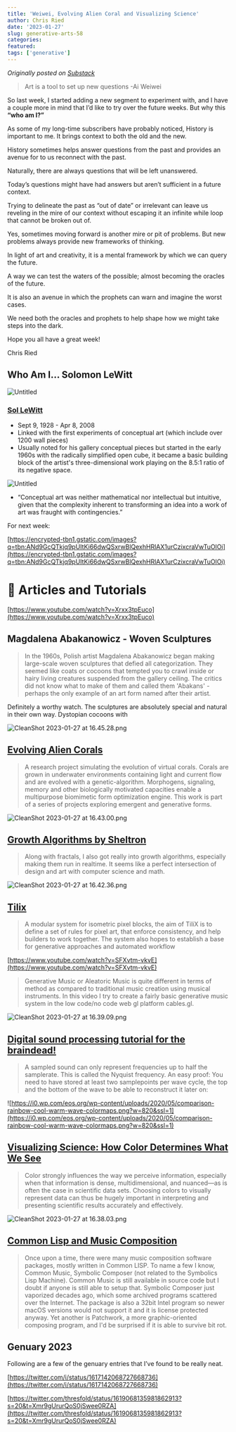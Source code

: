 ```yaml
---
title: 'Weiwei, Evolving Alien Coral and Visualizing Science'
author: Chris Ried
date: '2023-01-27'
slug: generative-arts-58
categories: 
featured: 
tags: ['generative']
---
```


_Originally posted on [Substack](https://generative.substack.com/p/weiwei-evolving-alien-coral-and-visualizing)_


> Art is a tool to set up new questions -Ai Weiwei
 

So last week, I started adding a new segment to experiment with, and I have a couple more in mind that I’d like to try over the future weeks. But why this **“who am I?”**

As some of my long-time subscribers have probably noticed, History is important to me. It brings context to both the old and the new. 

History sometimes helps answer questions from the past and provides an avenue for to us reconnect with the past. 

Naturally, there are always questions that will be left unanswered.

Today’s questions might have had answers but aren’t sufficient in a future context. 

Trying to delineate the past as “out of date” or irrelevant can leave us reveling in the mire of our context without escaping it an infinite while loop that cannot be broken out of.  

Yes, sometimes moving forward is another mire or pit of problems. But new problems always provide new frameworks of thinking. 

In light of art and creativity, it is a mental framework by which we can query the future.

A way we can test the waters of the possible; almost becoming the oracles of the future. 

It is also an avenue in which the prophets can warn and imagine the worst cases. 

We need both the oracles and prophets to help shape how we might take steps into the dark. 

Hope you all have a great week! 

Chris Ried

## Who Am I… Solomon LeWitt

![Untitled](Newsletter%200955ae0a0c114ba99e39b57a0aede9fa/Archive%20aef81b611bfe4a39acfd9600aee00382/#057%20-%20Creative%20Coding%20Generative%20Arts%20Weekly%20307f8d1257a94603ab8bbd15c4dae974/Untitled.png)

### [Sol LeWitt](https://www.notion.so/058-Creative-Coding-Generative-Arts-Weekly-4259ff9dc4774ab68cc52a7c157070a8?pvs=21)

- Sept 9, 1928 - Apr 8, 2008
- Linked with the first experiments of conceptual art (which include over 1200 wall pieces)
- Usually noted for his gallery conceptual pieces but started in the early 1960s with the radically simplified open cube, it became a basic building block of the artist's three-dimensional work playing on the 8.5:1 ratio of its negative space.

![Untitled](#058%20-%20Creative%20Coding%20Generative%20Arts%20Weekly%204259ff9dc4774ab68cc52a7c157070a8/Untitled.png)

- “Conceptual art was neither mathematical nor intellectual but intuitive, given that the complexity inherent to transforming an idea into a work of art was fraught with contingencies.”

For next week: 

[https://encrypted-tbn1.gstatic.com/images?q=tbn:ANd9GcQTkjq9pUItKi66dwQSxrwBlQexhHRlAX1urCzixcraVwTuOlOi](https://encrypted-tbn1.gstatic.com/images?q=tbn:ANd9GcQTkjq9pUItKi66dwQSxrwBlQexhHRlAX1urCzixcraVwTuOlOi)

# 🔖 Articles and Tutorials

[https://www.youtube.com/watch?v=Xrxx3tpEuco](https://www.youtube.com/watch?v=Xrxx3tpEuco)

## Magdalena Abakanowicz - Woven Sculptures

> In the 1960s, Polish artist Magdalena Abakanowicz began making large-scale woven sculptures that defied all categorization. They seemed like coats or cocoons that tempted you to crawl inside or hairy living creatures suspended from the gallery ceiling. The critics did not know what to make of them and called them 'Abakans' - perhaps the only example of an art form named after their artist.
> 

Definitely a worthy watch. The sculptures are absolutely special and natural in their own way. Dystopian cocoons with 

![CleanShot 2023-01-27 at 16.45.28.png](#058%20-%20Creative%20Coding%20Generative%20Arts%20Weekly%204259ff9dc4774ab68cc52a7c157070a8/CleanShot_2023-01-27_at_16.45.28.png)

## [Evolving Alien Corals](https://www.joelsimon.net/corals.html)

> A research project simulating the evolution of virtual corals. Corals are grown in underwater environments containing light and current flow and are evolved with a genetic-algorithm. Morphogens, signaling, memory and other biologically motivated capacities enable a multipurpose biomimetic form optimization engine. This work is part of a series of projects exploring emergent and generative forms.
> 

![CleanShot 2023-01-27 at 16.43.00.png](#058%20-%20Creative%20Coding%20Generative%20Arts%20Weekly%204259ff9dc4774ab68cc52a7c157070a8/CleanShot_2023-01-27_at_16.43.00.png)

## [Growth Algorithms by Sheltron](https://nshelton.github.io/home/growth/)

> Along with fractals, I also got really into growth algorithms, especially making them run in realtime. It seems like a perfect intersection of design and art with computer science and math.
> 

![CleanShot 2023-01-27 at 16.42.36.png](#058%20-%20Creative%20Coding%20Generative%20Arts%20Weekly%204259ff9dc4774ab68cc52a7c157070a8/CleanShot_2023-01-27_at_16.42.36.png)

## [Tilix](https://c6y.github.io/tilix-reference/)

> A modular system for isometric pixel blocks, the aim of TiliX is to define a set of rules for pixel art, that enforce consistency, and help builders to work together. The system also hopes to establish a base for generative approaches and automated workflow
> 

[https://www.youtube.com/watch?v=SFXvtm-vkvE](https://www.youtube.com/watch?v=SFXvtm-vkvE)

> Generative Music or Aleatoric Music is quite different in terms of method as compared to traditional music creation using musical instruments. In this video I try to create a fairly basic generative music system in the low code/no code web gl platform cables.gl.
> 

![CleanShot 2023-01-27 at 16.39.09.png](#058%20-%20Creative%20Coding%20Generative%20Arts%20Weekly%204259ff9dc4774ab68cc52a7c157070a8/CleanShot_2023-01-27_at_16.39.09.png)

## ****[Digital sound processing tutorial for the braindead!](http://yehar.com/blog/?p=121)****

> A sampled sound can only represent frequencies up to half the samplerate. This is called the Nyquist frequency. An easy proof: You need to have stored at least two samplepoints per wave cycle, the top and the bottom of the wave to be able to reconstruct it later on:
> 

![https://i0.wp.com/eos.org/wp-content/uploads/2020/05/comparison-rainbow-cool-warm-wave-colormaps.png?w=820&ssl=1](https://i0.wp.com/eos.org/wp-content/uploads/2020/05/comparison-rainbow-cool-warm-wave-colormaps.png?w=820&ssl=1)

## [Visualizing Science: How Color Determines What We See](https://eos.org/features/visualizing-science-how-color-determines-what-we-see)

> Color strongly influences the way we perceive information, especially when that information is dense, multidimensional, and nuanced—as is often the case in scientific data sets. Choosing colors to visually represent data can thus be hugely important in interpreting and presenting scientific results accurately and effectively.
> 

![CleanShot 2023-01-27 at 16.38.03.png](#058%20-%20Creative%20Coding%20Generative%20Arts%20Weekly%204259ff9dc4774ab68cc52a7c157070a8/CleanShot_2023-01-27_at_16.38.03.png)

## **[Common Lisp and Music Composition](https://ldbeth.sdf.org/articles/cm.html)**

> Once upon a time, there were many music composition software packages, mostly written in Common LISP. To name a few I know, Common Music, Symbolic Composer (not related to the Symbolics Lisp Machine). Common Music is still available in source code but I doubt if anyone is still able to setup that. Symbolic Composer just vaporized decades ago, which some archived programs scattered over the Internet. The package is also a 32bit Intel program so newer macOS versions would not support it and it is license protected anyway. Yet another is Patchwork, a more graphic-oriented composing program, and I'd be surprised if it is able to survive bit rot.
> 

## Genuary 2023

Following are a few of the genuary entries that I’ve found to be really neat. 

[https://twitter.com/i/status/1617142068727668736](https://twitter.com/i/status/1617142068727668736)

[https://twitter.com/thresfold/status/1619068135981862913?s=20&t=Xmr9gUrurQoS0jSwee0RZA](https://twitter.com/thresfold/status/1619068135981862913?s=20&t=Xmr9gUrurQoS0jSwee0RZA)
